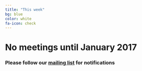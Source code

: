 ```yaml
---
title: "This week"
bg: blue
color: white
fa-icon: check
---
```


# No meetings until January 2017

### Please follow our [mailing list](http://tinyletter.com/research-seminar) for notifications